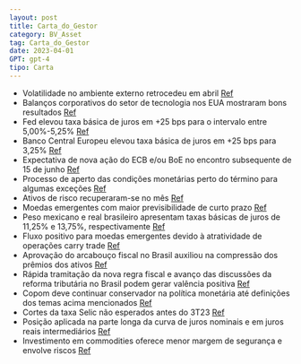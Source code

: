```yaml
---
layout: post
title: Carta_do_Gestor
category: BV_Asset
tag: Carta_do_Gestor
date: 2023-04-01
GPT: gpt-4
tipo: Carta
---
```


- Volatilidade no ambiente externo retrocedeu em abril
<a href="#" onclick="search_on_pdf('INTERNOINTERNOCarta do GestorAbril de 2023INTERNOINTERNOBV assetCarta aos Cotistas O Cenário')">Ref</a>
- Balanços corporativos do setor de tecnologia nos EUA mostraram bons resultados
<a href="#" onclick="search_on_pdf('Nesse sentido, as divulgações dos balanços corporativos do setor de tecnologia,representadospelas')">Ref</a>
- Fed elevou taxa básica de juros em +25 bps para o intervalo entre 5,00%-5,25%
<a href="#" onclick="search_on_pdf('ser majoritárias. De fato, no início de maio, o FOMC referendou-as, subindo a taxa básica de jurose')">Ref</a>
- Banco Central Europeu elevou taxa básica de juros em +25 bps para 3,25%
<a href="#" onclick="search_on_pdf('ser majoritárias. De fato, no início de maio, o FOMC referendou-as, subindo a taxa básica de jurose')">Ref</a>
- Expectativa de nova ação do ECB e/ou BoE no encontro subsequente de 15 de junho
<a href="#" onclick="search_on_pdf('juros em +25 bps para 3,25%. Neste caso, ainda há expectativa de nova ação no encontrosubsequente d')">Ref</a>
- Processo de aperto das condições monetárias perto do término para algumas exceções
<a href="#" onclick="search_on_pdf('Carta aos Cotistas Assim, acreditamos que o processo de aperto das condições monetárias tenha chega')">Ref</a>
- Ativos de risco recuperaram-se no mês
<a href="#" onclick="search_on_pdf('ainda buscava uma solução para estancar a fuga de depósitos, os quais caíram 41% no 1T23 paraUS$ 10')">Ref</a>
- Moedas emergentes com maior previsibilidade de curto prazo
<a href="#" onclick="search_on_pdf('INTERNOBV assetCarta aos Cotistas MoedasNo mês de abril, o mercado de moedas operou com uma vola')">Ref</a>
- Peso mexicano e real brasileiro apresentam taxas básicas de juros de 11,25% e 13,75%, respectivamente
<a href="#" onclick="search_on_pdf('De comum, ambos apresentam taxas básicas de juros de 11,25% e 13,75%, respectivamente, quedeverão a')">Ref</a>
- Fluxo positivo para moedas emergentes devido à atratividade de operações carry trade
<a href="#" onclick="search_on_pdf('(carry trade) pode manter o fluxo positivo para eles.De fato, entre as moedas que mais se valorizar')">Ref</a>
- Aprovação do arcabouço fiscal no Brasil auxiliou na compressão dos prêmios dos ativos
<a href="#" onclick="search_on_pdf('públicas a partir da apresentação do arcabouço fiscal pela administração Lula permitiu umacompressã')">Ref</a>
- Rápida tramitação da nova regra fiscal e avanço das discussões da reforma tributária no Brasil podem gerar valência positiva
<a href="#" onclick="search_on_pdf('discussões da reforma tributária possam gerar valência positiva para a perspectiva da economia nomé')">Ref</a>
- Copom deve continuar conservador na política monetária até definições dos temas acima mencionados
<a href="#" onclick="search_on_pdf('Carta aos Cotistas Assim, esperamos que o Copom ainda siga conservador na determinação da política')">Ref</a>
- Cortes da taxa Selic não esperados antes do 3T23
<a href="#" onclick="search_on_pdf('porém com serviços ainda pressionados. Logo, cortes da taxa Selic não devem vir antes do 3T23.Fonte')">Ref</a>
- Posição aplicada na parte longa da curva de juros nominais e em juros reais intermediários
<a href="#" onclick="search_on_pdf('mantemos posição aplicada na parte longa da curva de juros nominais. Ao longodo mês, iniciamos posi')">Ref</a>
- Investimento em commodities oferece menor margem de segurança e envolve riscos
<a href="#" onclick="search_on_pdf('Por natureza, o investimento em empresas de commodities oferece umamenor margem de segurança, dada ')">Ref</a>

